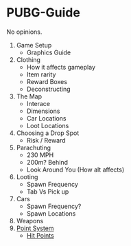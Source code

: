 # PUBG-Guide

No opinions.

1. Game Setup
    * Graphics Guide
1. Clothing
    * How it affects gameplay
    * Item rarity
    * Reward Boxes
    * Deconstructing
1. The Map
    * Interace
    * Dimensions
    * Car Locations
    * Loot Locations
1. Choosing a Drop Spot
    * Risk / Reward
1. Parachuting
    * 230 MPH
    * 200m? Behind
    * Look Around You (How alt affects)
1. Looting
    * Spawn Frequency
    * Tab Vs Pick up
1. Cars
    * Spawn Frequency?
    * Spawn Locations
1. Weapons
1. [Point System](./PointSystem.md)
    * [Hit Points](./PointSystem.md#hit-points)
